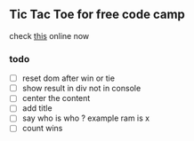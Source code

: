 ## Tic Tac Toe for free code camp
check  [this](https://jyapujuju.github.io/tic_tac_toe/) online now 
### todo 
- [ ] reset dom after win or tie
- [ ] show result in div not in console 
- [ ] center the content 
- [ ] add title 
- [ ] say who is who ? example ram is x 
- [ ] count wins 
